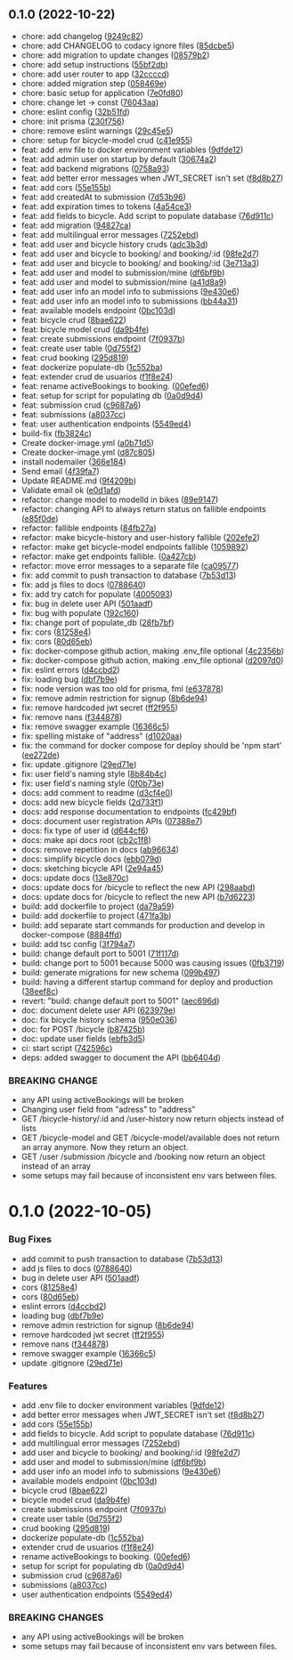 ## 0.1.0 (2022-10-22)

* chore: add changelog ([9249c82](https://github.com/iic2154-uc-cl/2022-2-S2-Grupo4-Backend/commit/9249c82))
* chore: add CHANGELOG to codacy ignore files ([85dcbe5](https://github.com/iic2154-uc-cl/2022-2-S2-Grupo4-Backend/commit/85dcbe5))
* chore: add migration to update changes ([08579b2](https://github.com/iic2154-uc-cl/2022-2-S2-Grupo4-Backend/commit/08579b2))
* chore: add setup instructions ([55bf2db](https://github.com/iic2154-uc-cl/2022-2-S2-Grupo4-Backend/commit/55bf2db))
* chore: add user router to app ([32ccccd](https://github.com/iic2154-uc-cl/2022-2-S2-Grupo4-Backend/commit/32ccccd))
* chore: added migration step ([058469e](https://github.com/iic2154-uc-cl/2022-2-S2-Grupo4-Backend/commit/058469e))
* chore: basic setup for application ([7e0fd80](https://github.com/iic2154-uc-cl/2022-2-S2-Grupo4-Backend/commit/7e0fd80))
* chore: change let -> const ([76043aa](https://github.com/iic2154-uc-cl/2022-2-S2-Grupo4-Backend/commit/76043aa))
* chore: eslint config ([32b51fd](https://github.com/iic2154-uc-cl/2022-2-S2-Grupo4-Backend/commit/32b51fd))
* chore: init prisma ([230f756](https://github.com/iic2154-uc-cl/2022-2-S2-Grupo4-Backend/commit/230f756))
* chore: remove eslint warnings ([29c45e5](https://github.com/iic2154-uc-cl/2022-2-S2-Grupo4-Backend/commit/29c45e5))
* chore: setup for bicycle-model crud ([c41e955](https://github.com/iic2154-uc-cl/2022-2-S2-Grupo4-Backend/commit/c41e955))
* feat: add .env file to docker environment variables ([9dfde12](https://github.com/iic2154-uc-cl/2022-2-S2-Grupo4-Backend/commit/9dfde12))
* feat: add admin user on startup by default ([30674a2](https://github.com/iic2154-uc-cl/2022-2-S2-Grupo4-Backend/commit/30674a2))
* feat: add backend migrations ([0758a93](https://github.com/iic2154-uc-cl/2022-2-S2-Grupo4-Backend/commit/0758a93))
* feat: add better error messages when JWT_SECRET isn't set ([f8d8b27](https://github.com/iic2154-uc-cl/2022-2-S2-Grupo4-Backend/commit/f8d8b27))
* feat: add cors ([55e155b](https://github.com/iic2154-uc-cl/2022-2-S2-Grupo4-Backend/commit/55e155b))
* feat: add createdAt to submission ([7d53b96](https://github.com/iic2154-uc-cl/2022-2-S2-Grupo4-Backend/commit/7d53b96))
* feat: add expiration times to tokens ([4a54ce3](https://github.com/iic2154-uc-cl/2022-2-S2-Grupo4-Backend/commit/4a54ce3))
* feat: add fields to bicycle. Add script to populate database ([76d911c](https://github.com/iic2154-uc-cl/2022-2-S2-Grupo4-Backend/commit/76d911c))
* feat: add migration ([94827ca](https://github.com/iic2154-uc-cl/2022-2-S2-Grupo4-Backend/commit/94827ca))
* feat: add multilingual error messages ([7252ebd](https://github.com/iic2154-uc-cl/2022-2-S2-Grupo4-Backend/commit/7252ebd))
* feat: add user and bicycle history cruds ([adc3b3d](https://github.com/iic2154-uc-cl/2022-2-S2-Grupo4-Backend/commit/adc3b3d))
* feat: add user and bicycle to booking/ and booking/:id ([98fe2d7](https://github.com/iic2154-uc-cl/2022-2-S2-Grupo4-Backend/commit/98fe2d7))
* feat: add user and bicycle to booking/ and booking/:id ([3e713a3](https://github.com/iic2154-uc-cl/2022-2-S2-Grupo4-Backend/commit/3e713a3))
* feat: add user and model to submission/mine ([df6bf9b](https://github.com/iic2154-uc-cl/2022-2-S2-Grupo4-Backend/commit/df6bf9b))
* feat: add user and model to submission/mine ([a41d8a9](https://github.com/iic2154-uc-cl/2022-2-S2-Grupo4-Backend/commit/a41d8a9))
* feat: add user info an model info to submissions ([9e430e6](https://github.com/iic2154-uc-cl/2022-2-S2-Grupo4-Backend/commit/9e430e6))
* feat: add user info an model info to submissions ([bb44a31](https://github.com/iic2154-uc-cl/2022-2-S2-Grupo4-Backend/commit/bb44a31))
* feat: available models endpoint ([0bc103d](https://github.com/iic2154-uc-cl/2022-2-S2-Grupo4-Backend/commit/0bc103d))
* feat: bicycle crud ([8bae622](https://github.com/iic2154-uc-cl/2022-2-S2-Grupo4-Backend/commit/8bae622))
* feat: bicycle model crud ([da9b4fe](https://github.com/iic2154-uc-cl/2022-2-S2-Grupo4-Backend/commit/da9b4fe))
* feat: create submissions endpoint ([7f0937b](https://github.com/iic2154-uc-cl/2022-2-S2-Grupo4-Backend/commit/7f0937b))
* feat: create user table ([0d755f2](https://github.com/iic2154-uc-cl/2022-2-S2-Grupo4-Backend/commit/0d755f2))
* feat: crud booking ([295d819](https://github.com/iic2154-uc-cl/2022-2-S2-Grupo4-Backend/commit/295d819))
* feat: dockerize populate-db ([1c552ba](https://github.com/iic2154-uc-cl/2022-2-S2-Grupo4-Backend/commit/1c552ba))
* feat: extender crud de usuarios ([f1f8e24](https://github.com/iic2154-uc-cl/2022-2-S2-Grupo4-Backend/commit/f1f8e24))
* feat: rename activeBookings to booking. ([00efed6](https://github.com/iic2154-uc-cl/2022-2-S2-Grupo4-Backend/commit/00efed6))
* feat: setup for script for populating db ([0a0d9d4](https://github.com/iic2154-uc-cl/2022-2-S2-Grupo4-Backend/commit/0a0d9d4))
* feat: submission crud ([c9687a6](https://github.com/iic2154-uc-cl/2022-2-S2-Grupo4-Backend/commit/c9687a6))
* feat: submissions ([a8037cc](https://github.com/iic2154-uc-cl/2022-2-S2-Grupo4-Backend/commit/a8037cc))
* feat: user authentication endpoints ([5549ed4](https://github.com/iic2154-uc-cl/2022-2-S2-Grupo4-Backend/commit/5549ed4))
* build-fix ([fb3824c](https://github.com/iic2154-uc-cl/2022-2-S2-Grupo4-Backend/commit/fb3824c))
* Create docker-image.yml ([a0b71d5](https://github.com/iic2154-uc-cl/2022-2-S2-Grupo4-Backend/commit/a0b71d5))
* Create docker-image.yml ([d87c805](https://github.com/iic2154-uc-cl/2022-2-S2-Grupo4-Backend/commit/d87c805))
* install nodemailer ([366e184](https://github.com/iic2154-uc-cl/2022-2-S2-Grupo4-Backend/commit/366e184))
* Send email ([4f39fa7](https://github.com/iic2154-uc-cl/2022-2-S2-Grupo4-Backend/commit/4f39fa7))
* Update README.md ([9f4209b](https://github.com/iic2154-uc-cl/2022-2-S2-Grupo4-Backend/commit/9f4209b))
* Validate email ok ([e0d1afd](https://github.com/iic2154-uc-cl/2022-2-S2-Grupo4-Backend/commit/e0d1afd))
* refactor: change model to modelId in bikes ([89e9147](https://github.com/iic2154-uc-cl/2022-2-S2-Grupo4-Backend/commit/89e9147))
* refactor: changing API to always return status on fallible endpoints ([e85f0de](https://github.com/iic2154-uc-cl/2022-2-S2-Grupo4-Backend/commit/e85f0de))
* refactor: fallible endpoints ([84fb27a](https://github.com/iic2154-uc-cl/2022-2-S2-Grupo4-Backend/commit/84fb27a))
* refactor: make bicycle-history and user-history fallible ([202efe2](https://github.com/iic2154-uc-cl/2022-2-S2-Grupo4-Backend/commit/202efe2))
* refactor: make get bicycle-model endpoints fallible ([1059892](https://github.com/iic2154-uc-cl/2022-2-S2-Grupo4-Backend/commit/1059892))
* refactor: make get endpoints fallible. ([0a427cb](https://github.com/iic2154-uc-cl/2022-2-S2-Grupo4-Backend/commit/0a427cb))
* refactor: move error messages to a separate file ([ca09577](https://github.com/iic2154-uc-cl/2022-2-S2-Grupo4-Backend/commit/ca09577))
* fix: add commit to push transaction to database ([7b53d13](https://github.com/iic2154-uc-cl/2022-2-S2-Grupo4-Backend/commit/7b53d13))
* fix: add js files to docs ([0788640](https://github.com/iic2154-uc-cl/2022-2-S2-Grupo4-Backend/commit/0788640))
* fix: add try catch for populate ([4005093](https://github.com/iic2154-uc-cl/2022-2-S2-Grupo4-Backend/commit/4005093))
* fix: bug in delete user API ([501aadf](https://github.com/iic2154-uc-cl/2022-2-S2-Grupo4-Backend/commit/501aadf))
* fix: bug with populate ([192c160](https://github.com/iic2154-uc-cl/2022-2-S2-Grupo4-Backend/commit/192c160))
* fix: change port of populate_db ([28fb7bf](https://github.com/iic2154-uc-cl/2022-2-S2-Grupo4-Backend/commit/28fb7bf))
* fix: cors ([81258e4](https://github.com/iic2154-uc-cl/2022-2-S2-Grupo4-Backend/commit/81258e4))
* fix: cors ([80d65eb](https://github.com/iic2154-uc-cl/2022-2-S2-Grupo4-Backend/commit/80d65eb))
* fix: docker-compose github action, making .env_file optional ([4c2356b](https://github.com/iic2154-uc-cl/2022-2-S2-Grupo4-Backend/commit/4c2356b))
* fix: docker-compose github action, making .env_file optional ([d2097d0](https://github.com/iic2154-uc-cl/2022-2-S2-Grupo4-Backend/commit/d2097d0))
* fix: eslint errors ([d4ccbd2](https://github.com/iic2154-uc-cl/2022-2-S2-Grupo4-Backend/commit/d4ccbd2))
* fix: loading bug ([dbf7b9e](https://github.com/iic2154-uc-cl/2022-2-S2-Grupo4-Backend/commit/dbf7b9e))
* fix: node version was too old for prisma, fml ([e637878](https://github.com/iic2154-uc-cl/2022-2-S2-Grupo4-Backend/commit/e637878))
* fix: remove admin restriction for signup ([8b6de94](https://github.com/iic2154-uc-cl/2022-2-S2-Grupo4-Backend/commit/8b6de94))
* fix: remove hardcoded jwt secret ([ff2f955](https://github.com/iic2154-uc-cl/2022-2-S2-Grupo4-Backend/commit/ff2f955))
* fix: remove nans ([f344878](https://github.com/iic2154-uc-cl/2022-2-S2-Grupo4-Backend/commit/f344878))
* fix: remove swagger example ([16366c5](https://github.com/iic2154-uc-cl/2022-2-S2-Grupo4-Backend/commit/16366c5))
* fix: spelling mistake of "address" ([d1020aa](https://github.com/iic2154-uc-cl/2022-2-S2-Grupo4-Backend/commit/d1020aa))
* fix: the command for docker compose for deploy should be 'npm start' ([ee272de](https://github.com/iic2154-uc-cl/2022-2-S2-Grupo4-Backend/commit/ee272de))
* fix: update .gitignore ([29ed71e](https://github.com/iic2154-uc-cl/2022-2-S2-Grupo4-Backend/commit/29ed71e))
* fix: user field's naming style ([8b84b4c](https://github.com/iic2154-uc-cl/2022-2-S2-Grupo4-Backend/commit/8b84b4c))
* fix: user field's naming style ([0f0b73e](https://github.com/iic2154-uc-cl/2022-2-S2-Grupo4-Backend/commit/0f0b73e))
* docs: add comment to readme ([d3cf4e0](https://github.com/iic2154-uc-cl/2022-2-S2-Grupo4-Backend/commit/d3cf4e0))
* docs: add new bicycle fields ([2d733f1](https://github.com/iic2154-uc-cl/2022-2-S2-Grupo4-Backend/commit/2d733f1))
* docs: add response documentation to endpoints ([fc429bf](https://github.com/iic2154-uc-cl/2022-2-S2-Grupo4-Backend/commit/fc429bf))
* docs: document user registration APIs ([07388e7](https://github.com/iic2154-uc-cl/2022-2-S2-Grupo4-Backend/commit/07388e7))
* docs: fix type of user id ([d644cf6](https://github.com/iic2154-uc-cl/2022-2-S2-Grupo4-Backend/commit/d644cf6))
* docs: make api docs root ([cb2c1f8](https://github.com/iic2154-uc-cl/2022-2-S2-Grupo4-Backend/commit/cb2c1f8))
* docs: remove repetition in docs ([ab96634](https://github.com/iic2154-uc-cl/2022-2-S2-Grupo4-Backend/commit/ab96634))
* docs: simplify bicycle docs ([ebb079d](https://github.com/iic2154-uc-cl/2022-2-S2-Grupo4-Backend/commit/ebb079d))
* docs: sketching bicycle API ([2e94a45](https://github.com/iic2154-uc-cl/2022-2-S2-Grupo4-Backend/commit/2e94a45))
* docs: update docs ([13e870c](https://github.com/iic2154-uc-cl/2022-2-S2-Grupo4-Backend/commit/13e870c))
* docs: update docs for /bicycle to reflect the new API ([298aabd](https://github.com/iic2154-uc-cl/2022-2-S2-Grupo4-Backend/commit/298aabd))
* docs: update docs for /bicycle to reflect the new API ([b7d6223](https://github.com/iic2154-uc-cl/2022-2-S2-Grupo4-Backend/commit/b7d6223))
* build: add dockerfile to project ([da79a59](https://github.com/iic2154-uc-cl/2022-2-S2-Grupo4-Backend/commit/da79a59))
* build: add dockerfile to project ([471fa3b](https://github.com/iic2154-uc-cl/2022-2-S2-Grupo4-Backend/commit/471fa3b))
* build: add separate start commands for production and develop in docker-compose ([8884ffd](https://github.com/iic2154-uc-cl/2022-2-S2-Grupo4-Backend/commit/8884ffd))
* build: add tsc config ([3f794a7](https://github.com/iic2154-uc-cl/2022-2-S2-Grupo4-Backend/commit/3f794a7))
* build: change default port to 5001 ([71f117d](https://github.com/iic2154-uc-cl/2022-2-S2-Grupo4-Backend/commit/71f117d))
* build: change port to 5001 because 5000 was causing issues ([0fb3719](https://github.com/iic2154-uc-cl/2022-2-S2-Grupo4-Backend/commit/0fb3719))
* build: generate migrations for new schema ([099b497](https://github.com/iic2154-uc-cl/2022-2-S2-Grupo4-Backend/commit/099b497))
* build: having a different startup command for deploy and production ([38eef8c](https://github.com/iic2154-uc-cl/2022-2-S2-Grupo4-Backend/commit/38eef8c))
* revert: "build: change default port to 5001" ([aec696d](https://github.com/iic2154-uc-cl/2022-2-S2-Grupo4-Backend/commit/aec696d))
* doc: document delete user API ([623979e](https://github.com/iic2154-uc-cl/2022-2-S2-Grupo4-Backend/commit/623979e))
* doc: fix bicycle history schema ([950e036](https://github.com/iic2154-uc-cl/2022-2-S2-Grupo4-Backend/commit/950e036))
* doc: for POST /bicycle ([b87425b](https://github.com/iic2154-uc-cl/2022-2-S2-Grupo4-Backend/commit/b87425b))
* doc: update user fields ([ebfb3d5](https://github.com/iic2154-uc-cl/2022-2-S2-Grupo4-Backend/commit/ebfb3d5))
* ci: start script ([742596c](https://github.com/iic2154-uc-cl/2022-2-S2-Grupo4-Backend/commit/742596c))
* deps: added swagger to document the API ([bb6404d](https://github.com/iic2154-uc-cl/2022-2-S2-Grupo4-Backend/commit/bb6404d))


### BREAKING CHANGE

* any API using activeBookings will be broken
* Changing user field from "adress" to "address"
* GET /bicycle-history/:id and /user-history now return objects instead of lists
* GET /bicycle-model and GET /bicycle-model/available does not return an array anymore. Now they return an object.
* GET /user /submission /bicycle and /booking now return an object instead of an array
* some setups may fail because of inconsistent env vars between files.


# 0.1.0 (2022-10-05)


### Bug Fixes

* add commit to push transaction to database ([7b53d13](https://github.com/iic2154-uc-cl/2022-2-S2-Grupo4-Backend/commit/7b53d138eccfe517fdddd1a3862c7ece374403e5))
* add js files to docs ([0788640](https://github.com/iic2154-uc-cl/2022-2-S2-Grupo4-Backend/commit/07886402816ad6812404cb5ad124c04dfbde4ad3))
* bug in delete user API ([501aadf](https://github.com/iic2154-uc-cl/2022-2-S2-Grupo4-Backend/commit/501aadf1c06626f74a3601840ab8941978c71c11))
* cors ([81258e4](https://github.com/iic2154-uc-cl/2022-2-S2-Grupo4-Backend/commit/81258e49995adfed748af943407d0f4f2992d6d3))
* cors ([80d65eb](https://github.com/iic2154-uc-cl/2022-2-S2-Grupo4-Backend/commit/80d65ebca240d186f550ce4c6ea48ccba60e0f62))
* eslint errors ([d4ccbd2](https://github.com/iic2154-uc-cl/2022-2-S2-Grupo4-Backend/commit/d4ccbd2873cf7494a2a992ccdf421222ce16eb5c))
* loading bug ([dbf7b9e](https://github.com/iic2154-uc-cl/2022-2-S2-Grupo4-Backend/commit/dbf7b9e1a79cb1ab93479daeb1c5514959a3df71))
* remove admin restriction for signup ([8b6de94](https://github.com/iic2154-uc-cl/2022-2-S2-Grupo4-Backend/commit/8b6de94f10495bbcb9487ffc4ee6c7d44352cc1f))
* remove hardcoded jwt secret ([ff2f955](https://github.com/iic2154-uc-cl/2022-2-S2-Grupo4-Backend/commit/ff2f955f7ac76d246ccf382112f4c12a2420e4f0))
* remove nans ([f344878](https://github.com/iic2154-uc-cl/2022-2-S2-Grupo4-Backend/commit/f344878bdca26f6106bcab8f7f5ca34697c6b269))
* remove swagger example ([16366c5](https://github.com/iic2154-uc-cl/2022-2-S2-Grupo4-Backend/commit/16366c5ac50f0c4a28b6a1c6db79c3bf0a8235f5))
* update .gitignore ([29ed71e](https://github.com/iic2154-uc-cl/2022-2-S2-Grupo4-Backend/commit/29ed71e948075f0156cf298bcfe4e91c47c4810f))


### Features

* add .env file to docker environment variables ([9dfde12](https://github.com/iic2154-uc-cl/2022-2-S2-Grupo4-Backend/commit/9dfde12e68ff9d9f6e7f8758948803ae0bfbd573))
* add better error messages when JWT_SECRET isn't set ([f8d8b27](https://github.com/iic2154-uc-cl/2022-2-S2-Grupo4-Backend/commit/f8d8b27f9c1e5d1baca4ebd8af1b23e13326e1f7))
* add cors ([55e155b](https://github.com/iic2154-uc-cl/2022-2-S2-Grupo4-Backend/commit/55e155be950d5a08d7fdfed590d70cc14cda2722))
* add fields to bicycle. Add script to populate database ([76d911c](https://github.com/iic2154-uc-cl/2022-2-S2-Grupo4-Backend/commit/76d911c3c9b30602fc50866a7eee416378256c97))
* add multilingual error messages ([7252ebd](https://github.com/iic2154-uc-cl/2022-2-S2-Grupo4-Backend/commit/7252ebd93a29d031ee606f33130d42d1f252ca35))
* add user and bicycle to booking/ and booking/:id ([98fe2d7](https://github.com/iic2154-uc-cl/2022-2-S2-Grupo4-Backend/commit/98fe2d7f3a834038624681ecab451c5e461c30f8))
* add user and model to submission/mine ([df6bf9b](https://github.com/iic2154-uc-cl/2022-2-S2-Grupo4-Backend/commit/df6bf9b90cb4c7b318596e662342d1930fc59738))
* add user info an model info to submissions ([9e430e6](https://github.com/iic2154-uc-cl/2022-2-S2-Grupo4-Backend/commit/9e430e685505554409220543517b26f60bba8123))
* available models endpoint ([0bc103d](https://github.com/iic2154-uc-cl/2022-2-S2-Grupo4-Backend/commit/0bc103d74dd77a697af5dee7fe512143a69703a6))
* bicycle crud ([8bae622](https://github.com/iic2154-uc-cl/2022-2-S2-Grupo4-Backend/commit/8bae6221055b03136a73711dbd05bfa9a1e58e5b))
* bicycle model crud ([da9b4fe](https://github.com/iic2154-uc-cl/2022-2-S2-Grupo4-Backend/commit/da9b4fedc8257cbeb43722845cb031beadcd5bce))
* create submissions endpoint ([7f0937b](https://github.com/iic2154-uc-cl/2022-2-S2-Grupo4-Backend/commit/7f0937b420967d383cbffd96c42487e9455c8ad0))
* create user table ([0d755f2](https://github.com/iic2154-uc-cl/2022-2-S2-Grupo4-Backend/commit/0d755f2626649e5cfd99275dcc7de62563dea60d))
* crud booking ([295d819](https://github.com/iic2154-uc-cl/2022-2-S2-Grupo4-Backend/commit/295d81930ceee510b8dbfdfba67b76b2f0481e57))
* dockerize populate-db ([1c552ba](https://github.com/iic2154-uc-cl/2022-2-S2-Grupo4-Backend/commit/1c552ba6e56fcea34bcd22dfbf30dc9d69e38db9))
* extender crud de usuarios ([f1f8e24](https://github.com/iic2154-uc-cl/2022-2-S2-Grupo4-Backend/commit/f1f8e24c2e011e33f5ddd8efa04a3e5d3400d0dc))
* rename activeBookings to booking. ([00efed6](https://github.com/iic2154-uc-cl/2022-2-S2-Grupo4-Backend/commit/00efed6849ba4da50d441116476e9f6a64b48bdf))
* setup for script for populating db ([0a0d9d4](https://github.com/iic2154-uc-cl/2022-2-S2-Grupo4-Backend/commit/0a0d9d47b50b7e4f2791cd89298f71090ae01cdb))
* submission crud ([c9687a6](https://github.com/iic2154-uc-cl/2022-2-S2-Grupo4-Backend/commit/c9687a65d26a1c3f460cb077294746268b723e6d))
* submissions ([a8037cc](https://github.com/iic2154-uc-cl/2022-2-S2-Grupo4-Backend/commit/a8037cc23a38162cd4e6eac6ee35b4f2192c06c9))
* user authentication endpoints ([5549ed4](https://github.com/iic2154-uc-cl/2022-2-S2-Grupo4-Backend/commit/5549ed4725524cc00a3304798b3d980fe1e1d7ed))


### BREAKING CHANGES

* any API using activeBookings will be broken
* some setups may fail because of inconsistent env vars between files.




